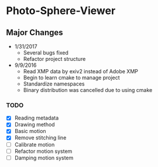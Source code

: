# Photo-Sphere-Viewer

## Major Changes

* 1/31/2017
  * Several bugs fixed
  * Refactor project structure
* 9/9/2016
  * Read XMP data by exiv2 instead of Adobe XMP
  * Begin to learn cmake to manage project
  * Standardize namespaces
  * Binary distribution was cancelled due to using cmake

### TODO
- [x] Reading metadata
- [x] Drawing method
- [x] Basic motion 
- [x] Remove stitching line
- [ ] Calibrate motion
- [ ] Refactor motion system
- [ ] Damping motion system